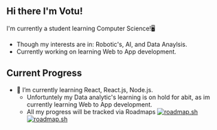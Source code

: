 ## Hi there I'm Votu!
I'm currently a student learning Computer Science!🖥️
 - Though my interests are in: Robotic's, AI, and Data Anaylsis.
 - Currently working on learning Web to App development.
## Current Progress
- 🌱 I’m currently learning React, React.js, Node.js.
    - Unfortuntely my Data analytic's learning is on hold for abit, as im currently learning Web to App development.
    - All my progress will be tracked via Roadmaps
[![roadmap.sh](https://roadmap.sh/card/tall/66a1611923c186c28d5aa5ad?variant=dark&roadmaps=react%2Cjavascript%2Cpostgresql-dba%2Cnodejs)](https://roadmap.sh)  [![roadmap.sh](https://roadmap.sh/card/tall/66a1611923c186c28d5aa5ad?variant=dark&roadmaps=data-analyst%2Cpython)](https://roadmap.sh)
